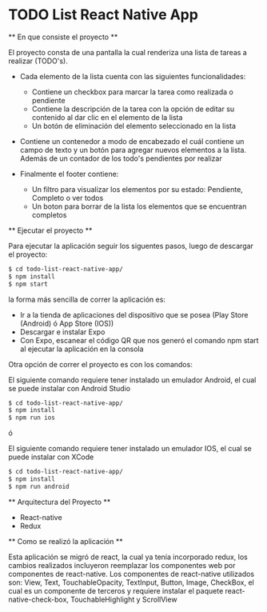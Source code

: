 # TODO List React Native App

** En que consiste el proyecto **

El proyecto consta de una pantalla la cual renderiza una lista de tareas a realizar (TODO's).

- Cada elemento de la lista cuenta con las siguientes funcionalidades:
  - Contiene un checkbox para marcar la tarea como realizada o pendiente
  - Contiene la descripción de la tarea con la opción de editar su contenido al dar clic en el elemento de la lista
  - Un botón de eliminación del elemento seleccionado en la lista

- Contiene un contenedor a modo de encabezado el cuál contiene un campo de texto y un botón para agregar nuevos elementos a la lista. Además de un contador de los todo's pendientes por realizar

- Finalmente el footer contiene:
  - Un filtro para visualizar los elementos por su estado: Pendiente, Completo o ver todos
  - Un boton para borrar de la lista los elementos que se encuentran completos


** Ejecutar el proyecto **

Para ejecutar la aplicación seguir los siguentes pasos, luego de descargar el proyecto:

```sh
$ cd todo-list-react-native-app/
$ npm install
$ npm start
```

la forma más sencilla de correr la aplicación es:

* Ir a la tienda de aplicaciones del dispositivo que se posea (Play Store (Android) ó App Store (IOS))
* Descargar e instalar Expo
* Con Expo, escanear el código QR que nos generó el comando npm start al ejecutar la aplicación en la consola


Otra opción de correr el proyecto es con los comandos:

El siguiente comando requiere tener instalado un emulador Android, el cual se puede instalar con Android Studio
```sh
$ cd todo-list-react-native-app/
$ npm install
$ npm run ios  
```
ó

El siguiente comando requiere tener instalado un emulador IOS, el cual se puede instalar con XCode
```sh
$ cd todo-list-react-native-app/
$ npm install
$ npm run android  
```


** Arquitectura del Proyecto **

* React-native
* Redux


** Como se realizó la aplicación **

Esta aplicación se migró de react, la cual ya tenía incorporado redux, los cambios realizados incluyeron reemplazar los componentes web por componentes de react-native. Los componentes de react-native utilizados son: View, Text, TouchableOpacity, TextInput, Button, Image, CheckBox, el cual es un componente de terceros y requiere instalar el paquete react-native-check-box, TouchableHighlight y ScrollView
